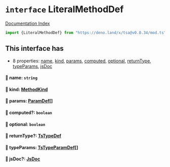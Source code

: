 # `interface` LiteralMethodDef

[Documentation Index](../README.md)

```ts
import {LiteralMethodDef} from "https://deno.land/x/tsa@v0.0.34/mod.ts"
```

## This interface has

- 8 properties:
[name](#-name-string),
[kind](#-kind-methodkind),
[params](#-params-paramdef),
[computed](#-computed-boolean),
[optional](#-optional-boolean),
[returnType](#-returntype-tstypedef),
[typeParams](#-typeparams-tstypeparamdef),
[jsDoc](#-jsdoc-jsdoc)


#### 📄 name: `string`



#### 📄 kind: [MethodKind](../type.MethodKind/README.md)



#### 📄 params: [ParamDef](../type.ParamDef/README.md)\[]



#### 📄 computed?: `boolean`



#### 📄 optional: `boolean`



#### 📄 returnType?: [TsTypeDef](../type.TsTypeDef/README.md)



#### 📄 typeParams: [TsTypeParamDef](../interface.TsTypeParamDef/README.md)\[]



#### 📄 jsDoc?: [JsDoc](../interface.JsDoc/README.md)



